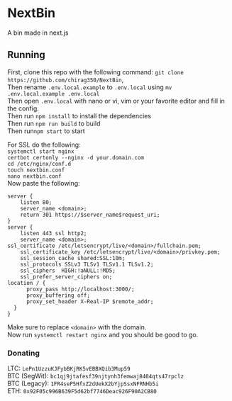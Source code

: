 # NextBin

A bin made in next.js

## Running
First, clone this repo with the following command: `git clone https://github.com/chirag350/NextBin`,  
Then rename `.env.local.example` to `.env.local` using `mv .env.local.example .env.local`  
Then open `.env.local` with nano or vi, vim or your favorite editor and fill in the config.  
Then run `npm install` to install the dependencies  
Then run `npm run build` to build  
Then run`npm start` to start  

For SSL do the following:  
`systemctl start nginx`  
`certbot certonly --nginx -d your.domain.com`  
`cd /etc/nginx/conf.d`  
`touch nextbin.conf`  
`nano nextbin.conf`  
Now paste the following:  
```nginx
server {
    listen 80;
    server_name <domain>;
    return 301 https://$server_name$request_uri;
}
server {
    listen 443 ssl http2;    
    server_name <domain>;
ssl_certificate /etc/letsencrypt/live/<domain>/fullchain.pem;
    ssl_certificate_key /etc/letsencrypt/live/<domain>/privkey.pem;
    ssl_session_cache shared:SSL:10m;
    ssl_protocols SSLv3 TLSv1 TLSv1.1 TLSv1.2;
    ssl_ciphers  HIGH:!aNULL:!MD5;
    ssl_prefer_server_ciphers on;
location / {
      proxy_pass http://localhost:3000/;
      proxy_buffering off;
      proxy_set_header X-Real-IP $remote_addr;
  }
}
```  
Make sure to replace `<domain>` with the domain.  
Now run `systemctl restart nginx` and you should be good to go.

### Donating
LTC: `LePn1UzzuKJFybBKjRK5vEBBXQib3Mup59`  
BTC (SegWit): `bc1qj9jtafesf39njtynh3femwaj8404qts47rpclz`  
BTC (Legacy): `1FR4seP5HfxZ2dUekX2bYjpSsxNFRNHb5i`  
ETH: `0x92F05c996B639F5d62bf7746Deac926F90A2CB80`